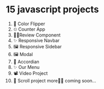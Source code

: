 # 15 javascript projects
1. 🎨 Color Flipper
2. ⏲ Counter App
3. 👧🏻Review Component
4. ✨ Responsive Navbar
5. 🖼 Responsive Sidebar 
6. 🖼 Modal
7. 🎈 Accordian
8. ✨ Our Menu
9. 📽 Video Project
10. 💼 Scroll project
more🎪🎪 coming soon...
